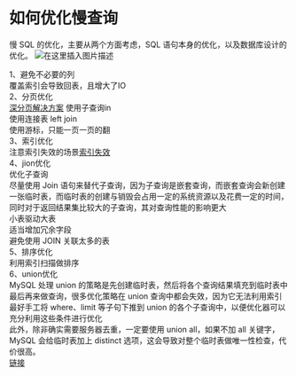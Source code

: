 # 如何优化慢查询
慢 SQL 的优化，主要从两个方面考虑，SQL 语句本身的优化，以及数据库设计的优化。
![在这里插入图片描述](https://img-blog.csdnimg.cn/direct/4134838b3f8d4f4eae470642ed50eb7f.png)


1、避免不必要的列  
覆盖索引会导致回表，且增大了IO  
2、分页优化  
[深分页解决方案](https://blog.csdn.net/m0_71777195/article/details/125600166)
使用子查询in  
使用连接表 left join  
使用游标，只能一页一页的翻  
3、索引优化  
注意索引失效的场景[索引失效](https://blog.csdn.net/Artisan_w/article/details/134833315)  
4、jion优化  
优化子查询  
尽量使用 Join 语句来替代子查询，因为子查询是嵌套查询，而嵌套查询会新创建一张临时表，而临时表的创建与销毁会占用一定的系统资源以及花费一定的时间，同时对于返回结果集比较大的子查询，其对查询性能的影响更大  
小表驱动大表  
适当增加冗余字段  
避免使用 JOIN 关联太多的表  
5、排序优化  
利用索引扫描做排序  
6、union优化  
MySQL 处理 union 的策略是先创建临时表，然后将各个查询结果填充到临时表中最后再来做查询，很多优化策略在 union 查询中都会失效，因为它无法利用索引  
最好手工将 where、limit 等子句下推到 union 的各个子查询中，以便优化器可以充分利用这些条件进行优化  
此外，除非确实需要服务器去重，一定要使用 union all，如果不加 all 关键字，MySQL 会给临时表加上 distinct 选项，这会导致对整个临时表做唯一性检查，代价很高。  
[链接](https://javabetter.cn/sidebar/sanfene/mysql.html#_25-有哪些方式优化慢-sql)